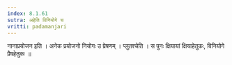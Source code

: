```yaml
---
index: 8.1.61
sutra: अहेति विनियोगे च
vritti: padamanjari
---
```


 नानाप्रयोजन इति । अनेक प्रयोजनो नियोगः उ प्रेषणम् । प्लुतश्चेति । स पुनः क्षियायां क्षियाहेतुकः, विनियोगे प्रैषहेतुकः ॥
